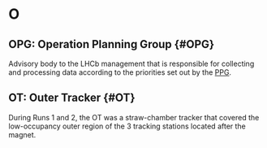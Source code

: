 # O

## OPG: Operation Planning Group {#OPG}

Advisory body to the LHCb management that is responsible for collecting and processing data according to the priorities set out by the [PPG](P.md#PPG).

## OT: Outer Tracker {#OT}

During Runs 1 and 2, the OT was a straw-chamber tracker that covered the low-occupancy outer region of the 3 tracking stations located after the magnet.
